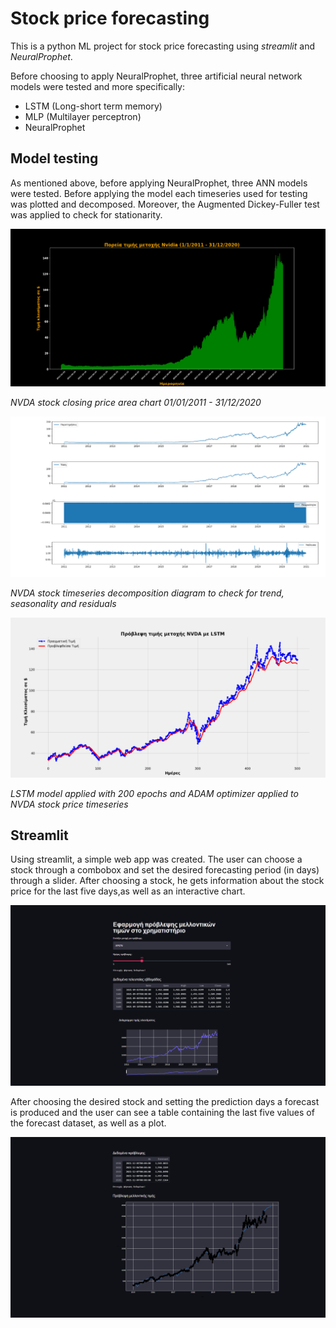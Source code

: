 # Stock price forecasting 

This is a python ML project for stock price forecasting using *streamlit* and *NeuralProphet*. 

Before choosing to apply NeuralProphet, three artificial neural network models were tested and more specifically:

* LSTM (Long-short term memory)
* MLP (Multilayer perceptron)
* NeuralProphet

## Model testing

As mentioned above, before applying NeuralProphet, three ANN models were tested. Before applying the model each timeseries used for testing was plotted and decomposed. Moreover, the Augmented Dickey-Fuller test was applied to check for stationarity. 

![](https://github.com/stenikolaou/stock_price_forecasting/blob/master/images/area_chart.png)

*NVDA stock closing price area chart 01/01/2011 - 31/12/2020*

![](https://github.com/stenikolaou/stock_price_forecasting/blob/master/images/decompose.png)

*NVDA stock timeseries decomposition diagram to check for trend, seasonality and residuals*

![](https://github.com/stenikolaou/stock_price_forecasting/blob/master/images/lstm.png)

*LSTM model applied with 200 epochs and ADAM optimizer applied to NVDA stock price timeseries*

## Streamlit

Using streamlit, a simple web app was created. The user can choose a stock through a combobox and set the desired forecasting period (in days) through a slider. After choosing a stock, he gets information about the stock price for the last five days,as well as an interactive chart.

![](https://github.com/stenikolaou/stock_price_forecasting/blob/master/images/streamlit_main.png)

After choosing the desired stock and setting the prediction days a forecast is produced and the user can see a table containing the last five values of the forecast dataset, as well as a plot. 

![](https://github.com/stenikolaou/stock_price_forecasting/blob/master/images/streamlit_forecast.png)


